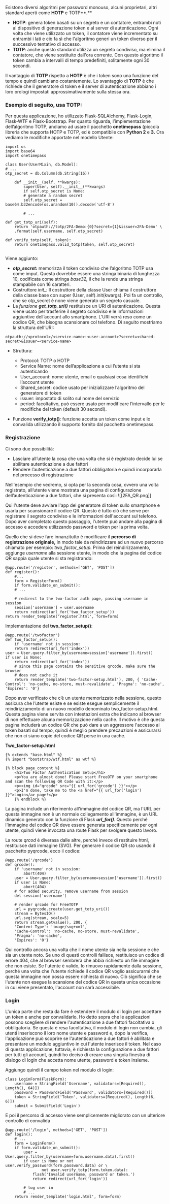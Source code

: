 Esistono diversi algoritmi per password monouso, alcuni proprietari, altri standard aperti come **HOTP** e TOTP**.**
- **HOTP**: genera token basati su un segreto e un contatore, entrambi noti al dispositivo di generazione token e al server di autenticazione. Ogni volta che viene utilizzato un token, il contatore viene incrementato su entrambi i lati e ciò fa sì che l'algoritmo generi un token diverso per il successivo tentativo di accesso.
- **TOTP**: anche questo standard utilizza un segreto condiviso, ma elimina il contatore, che viene sostituito dall'ora corrente. Con questo algoritmo il token cambia a intervalli di tempo predefiniti, solitamente ogni 30 secondi.

Il vantaggio di **TOTP** rispetto a **HOTP** è che i token sono una funzione del tempo e quindi cambiano costantemente. Lo svantaggio di **TOTP** è che richiede che il generatore di token e il server di autenticazione abbiano i loro orologi impostati approssimativamente sulla stessa ora.

### Esempio di seguito, usa TOTP:
Per questa applicazione, ho utilizzato Flask-SQLAlchemy, Flask-Login, Flask-WTF e Flask-Bootstrap. Per quanto riguarda, l’implementazione dell’algoritmo TOTP, andiamo ad usare il pacchetto **onetimepass** (piccola libreria che supporta HOTP e TOTP, ed è compatibile con **Python 2** e **3.**
Ora vediamo le modifiche apportate nel modello Utente:
```
import os 
import base64 
import onetimepass

class User(UserMixin, db.Model): 
# ... 
otp_secret = db.Column(db.String(16))

	def __init__(self, **kwargs): 
		super(User, self).__init__(**kwargs) 
		if self.otp_secret is None: 
		# generate a random secret 
		self.otp_secret = base64.b32encode(os.urandom(10)).decode('utf-8') 
		
		# ...
		
def get_totp_uri(self): 
	return 'otpauth://totp/2FA-Demo:{0}?secret={1}&issuer=2FA-Demo' \
	.format(self.username, self.otp_secret)

def verify_totp(self, token): 
	return onetimepass.valid_totp(token, self.otp_secret)
		
```

Viene aggiunto:

- ***otp_secret:*** memorizza il token condiviso che l’algoritmo TOTP usa come imput. Questa dovrebbe essere una stringa binaria di lunghezza 10, codificata come stringa _base32,_ il che la rende una stringa stampabile con 16 caratteri.
- Costruttore *_init__:* Il costruttore della classe User chiama il costruttore della classe base con super (User, self).init(kwargs). Poi fa un controllo, che se otp_secret è none viene generato un segreto casuale. 
- La _funzione **get_totp_uri()**_ restituisce un URI di autenticazione. Questa viene usato per trasferire il segreto condiviso e le informazioni aggiuntive dell’account allo smartphone. L’URI verrà reso come un codice QR, che bisogna scansionare col telefono. Di seguito mostriamo la struttura dell’URI:
```
otpauth://<protocol>/<service-name>:<user-account>?secret=<shared-secret>&issuer=<service-name>

```
- Struttura:
	- Protocol: TOTP o HOTP
	- Service Name: nome dell’applicazione a cui l’utente si sta autenticando
	- User_account: nome utente, email o qualsiasi cosa identifichi l’account utente
	- Shared_secret: codice usato per inizializzare l’algoritmo del generatore di token
	- issuer: impostato di solito sul nome del servizio
	- period: facoltativo, può essere usato per modificare l’intervallo per le modifiche del token (default 30 secondi).

- Funzione **verify_totp()**: funzione accetta un token come input e lo convalida utilizzando il supporto fornito dal pacchetto onetimepass. 

### Registrazione
Ci sono due possibilità:

- Lasciare all’utente la cosa che una volta che si è registrato decide lui se abilitare autenticazione a due fattori
- Rendere l’autenticazione a due fattori obbligatoria e quindi incorporarla nel processo di registrazione

Nell'esempio che vedremo, si opta per la seconda cosa, ovvero una volta registrato, all’utente viene mostrata una pagina di configurazione dell’autenticazione a due fattori, che si presenta così:
![[2FA_QR.png]]

Qui l'utente deve avviare l'app del generatore di token sullo smartphone e usarla per scansionare il codice QR. Questo è tutto ciò che serve per registrare il segreto condiviso e le informazioni dell'account sul telefono. Dopo aver completato questo passaggio, l'utente può andare alla pagina di accesso e accedere utilizzando password e token per la prima volta.

Quello che si deve fare innanzitutto è modificare il **percorso di registrazione originale,** in modo tale da reindirizzare ad un nuovo percorso chiamato per esempio: _two_factor_setup._ Prima del reindirizzamento, aggiunge _username_ alla sessione utente, in modo che la pagina del codice QR sappia quale utente si sta registrando:

```
@app.route('/register', methods=['GET', 'POST'])
def register():
	#...
	form = RegisterForm() 
	if form.validate_on_submit(): 
	# ...

	# redirect to the two-factor auth page, passing username in session 
	session['username'] = user.username 
	return redirect(url_for('two_factor_setup')) 
return render_template('register.html', form=form)	
```

Implementazione del **two_factor_setup()**:
```
@app.route('/twofactor') 
def two_factor_setup(): 
	if 'username' not in session: 
	return redirect(url_for('index')) 
user = User.query.filter_by(username=session['username']).first() 
if user is None: 
	return redirect(url_for('index')) 
	# since this page contains the sensitive qrcode, make sure the browser 
	# does not cache it 
	return render_template('two-factor-setup.html'), 200, { 'Cache-Control': 'no-cache, no-store, must-revalidate', 'Pragma': 'no-cache', 'Expires': '0'}
```

Dopo aver verificato che c’è un utente memorizzato nella sessione, questo assicura che l’utente esiste e se esiste esegue semplicemente il reindirizzamento di un nuovo modello denominato two_factor-setup.html. Questa pagina viene servita con intestazioni extra che indicano al browser di non effettuare alcuna memorizzazione nella cache. Il motivo è che questa pagina includerà un codice QR che può dare a un aggressore l'accesso ai token basati sul tempo, quindi è meglio prendere precauzioni e assicurarsi che non ci siano copie del codice QR perse in una cache.

**Two_factor-setup.html**
```
{% extends "base.html" %} 
{% import "bootstrap/wtf.html" as wtf %} 

{% block page_content %} 
	<h1>Two Factor Authentication Setup</h1> 
	<p>You are almost done! Please start FreeOTP on your smartphone and scan the following QR Code with it:</p> 
	<p><img id="qrcode" src="{{ url_for('qrcode') }}"></p> 
	<p>I'm done, take me to the <a href="{{ url_for('login') }}">Login</a> page!</p> 
	{% endblock %}
```
La pagina include un riferimento all'immagine del codice QR, ma l'URL per questa immagine non è un normale collegamento all'immagine, è un URL dinamico generato con la funzione di Flask _**url_for()**_. Questo perché l'immagine del codice QR deve essere generata specificamente per ogni utente, quindi viene invocata una route Flask per svolgere questo lavoro.

La route _qrcod_ è diverasa dalle altre, perché invece di restituire html, restituisce dati immagine (SVG). Per generare il codice QR sto usando il pacchetto pyqrcode, ecco il codice:

```
@app.route('/qrcode') 
def qrcode(): 
	if 'username' not in session: 
		abort(404) 
	user = User.query.filter_by(username=session['username']).first() 
	if user is None: 
		abort(404) 
	# for added security, remove username from session 
	del session['username'] 
	
	# render qrcode for FreeTOTP 
	url = pyqrcode.create(user.get_totp_uri()) 
	stream = BytesIO() 
	url.svg(stream, scale=5) 
	return stream.getvalue(), 200, { 
	'Content-Type': 'image/svg+xml', 
	'Cache-Control': 'no-cache, no-store, must-revalidate', 
	'Pragma': 'no-cache', 
	'Expires': '0'}
```
Qui controllo ancora una volta che il nome utente sia nella sessione e che sia un utente noto. Se uno di questi controlli fallisce, restituisco un codice di errore 404, che al browser sembrerà che abbia richiesto un file immagine che non esiste. Se l'utente è valido, lo rimuovo rapidamente dalla sessione, perché una volta che l'utente richiede il codice QR voglio assicurarmi che questa immagine non possa essere richiesta di nuovo. Ciò significa che se l'utente non esegue la scansione del codice QR in questa unica occasione in cui viene presentato, l'account non sarà accessibile.

### Login
L'unica parte che resta da fare è estendere il modulo di login per accettare un token e anche per convalidarlo. Ho detto sopra che le applicazioni possono scegliere di rendere l'autenticazione a due fattori facoltativa o obbligatoria. Se questa è resa facoltativa, il modulo di login non cambia, gli utenti inseriscono il loro nome utente e password e, dopo la verifica, l'applicazione può scoprire se l'autenticazione a due fattori è abilitata e presentare un modulo aggiuntivo in cui l'utente inserisce il token. Nel caso di questa applicazione, tuttavia, è richiesta la configurazione a due fattori per tutti gli account, quindi ho deciso di creare una singola finestra di dialogo di login che accetta nome utente, password e token insieme.

Aggiungo quindi il campo token nel modulo di login:
```
class LoginForm(FlaskForm): 
	username = StringField('Username', validators=[Required(), Length(1, 64)]) 
	password = PasswordField('Password', validators=[Required()]) 
	token = StringField('Token', validators=[Required(), Length(6, 6)]) 
	submit = SubmitField('Login')
```
E poi il percorso di accesso viene semplicemente migliorato con un ulteriore controllo di convalida
```
@app.route('/login', methods=['GET', 'POST']) 
def login(): 
	# ... 
	form = LoginForm() 
	if form.validate_on_submit(): 
		user = User.query.filter_by(username=form.username.data).first() 
		if user is None or not user.verify_password(form.password.data) or \ 
				not user.verify_totp(form.token.data):
			flash('Invalid username, password or token.') 
			return redirect(url_for('login')) 
			
		# log user in 
		# ... 
	return render_template('login.html', form=form)
```

